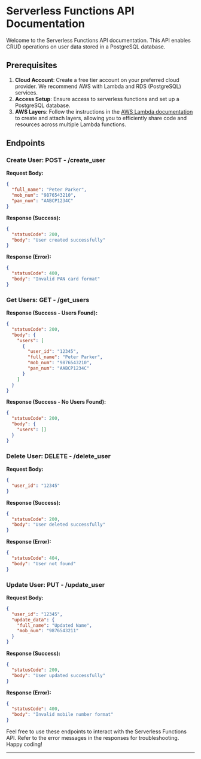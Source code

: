 # Serverless Functions API Documentation

Welcome to the Serverless Functions API documentation. This API enables CRUD operations on user data stored in a PostgreSQL database.

## Prerequisites
1. **Cloud Account**: Create a free tier account on your preferred cloud provider. We recommend AWS with Lambda and RDS (PostgreSQL) services.
2. **Access Setup**: Ensure access to serverless functions and set up a PostgreSQL database.
3. **AWS Layers**: Follow the instructions in the [AWS Lambda documentation](https://docs.aws.amazon.com/lambda/latest/dg/chapter-layers.html) to create and attach layers, allowing you to efficiently share code and resources across multiple Lambda functions.

## Endpoints
### Create User: POST - /create_user

**Request Body:**
```json
{
  "full_name": "Peter Parker",
  "mob_num": "9876543210",
  "pan_num": "AABCP1234C"
}
```
**Response (Success):**
```json
{
  "statusCode": 200,
  "body": "User created successfully"
}
```
**Response (Error):**
```json
{
  "statusCode": 400,
  "body": "Invalid PAN card format"
}
```

### Get Users: GET - /get_users

**Response (Success - Users Found):**
```json
{
  "statusCode": 200,
  "body": {
    "users": [
      {
        "user_id": "12345",
        "full_name": "Peter Parker",
        "mob_num": "9876543210",
        "pan_num": "AABCP1234C"
      }
    ]
  }
}
```
**Response (Success - No Users Found):**
```json
{
  "statusCode": 200,
  "body": {
    "users": []
  }
}
```

### Delete User: DELETE - /delete_user

**Request Body:**
```json
{
  "user_id": "12345"
}
```
**Response (Success):**
```json
{
  "statusCode": 200,
  "body": "User deleted successfully"
}
```
**Response (Error):**
```json
{
  "statusCode": 404,
  "body": "User not found"
}
```

### Update User: PUT - /update_user

**Request Body:**
```json
{
  "user_id": "12345",
  "update_data": {
    "full_name": "Updated Name",
    "mob_num": "9876543211"
  }
}
```
**Response (Success):**
```json
{
  "statusCode": 200,
  "body": "User updated successfully"
}
```
**Response (Error):**
```json
{
  "statusCode": 400,
  "body": "Invalid mobile number format"
}
```

Feel free to use these endpoints to interact with the Serverless Functions API. Refer to the error messages in the responses for troubleshooting. Happy coding!

--- 

